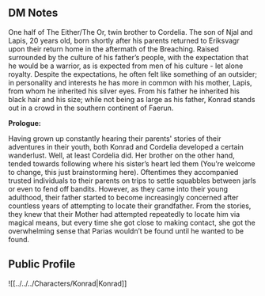 ## DM Notes
One half of The Either/The Or, twin brother to Cordelia. The son of Njal and Lapis, 20 years old, born shortly after his parents returned to Eriksvagr upon their return home in the aftermath of the Breaching. Raised surrounded by the culture of his father’s people, with the expectation that he would be a warrior, as is expected from men of his culture - let alone royalty. Despite the expectations, he often felt like something of an outsider; in personality and interests he has more in common with his mother, Lapis, from whom he inherited his silver eyes. From his father he inherited his black hair and his size; while not being as large as his father, Konrad stands out in a crowd in the southern continent of Faerun.

****Prologue:****

Having grown up constantly hearing their parents' stories of their adventures in their youth, both Konrad and Cordelia developed a certain wanderlust. Well, at least Cordelia did. Her brother on the other hand, tended towards following where his sister’s heart led them (You’re welcome to change, this just brainstorming here). Oftentimes they accompanied trusted individuals to their parents on trips to settle squabbles between jarls or even to fend off bandits. However, as they came into their young adulthood, their father started to become increasingly concerned after countless years of attempting to locate their grandfather. From the stories, they knew that their Mother had attempted repeatedly to locate him via magical means, but every time she got close to making contact, she got the overwhelming sense that Parias wouldn’t be found until he wanted to be found.
## Public Profile

![[../../../Characters/Konrad|Konrad]]

